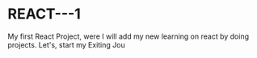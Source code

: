 # REACT---1
My first React Project, were I will add my new learning on react by doing projects. Let's, start my Exiting Jou
